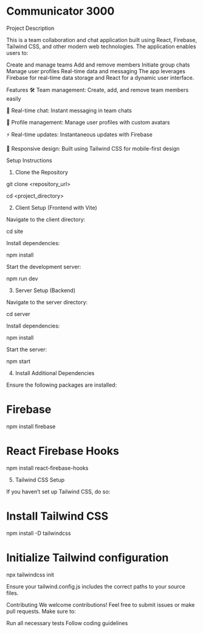 # Communicator 3000

Project Description

This is a team collaboration and chat application built using React, Firebase, Tailwind CSS, and other modern web technologies. The application enables users to:

Create and manage teams
Add and remove members
Initiate group chats
Manage user profiles
Real-time data and messaging
The app leverages Firebase for real-time data storage and React for a dynamic user interface.

Features
🛠 Team management: Create, add, and remove team members easily

💬 Real-time chat: Instant messaging in team chats

👤 Profile management: Manage user profiles with custom avatars

⚡ Real-time updates: Instantaneous updates with Firebase

🎨 Responsive design: Built using Tailwind CSS for mobile-first design

Setup Instructions

1. Clone the Repository

git clone <repository_url>

cd <project_directory>

2. Client Setup (Frontend with Vite)

Navigate to the client directory:

cd site

Install dependencies:

npm install

Start the development server:

npm run dev

3. Server Setup (Backend)

Navigate to the server directory:

cd server

Install dependencies:

npm install

Start the server:

npm start

4. Install Additional Dependencies

Ensure the following packages are installed:

# Firebase

npm install firebase

# React Firebase Hooks

npm install react-firebase-hooks

5. Tailwind CSS Setup

If you haven’t set up Tailwind CSS, do so:

# Install Tailwind CSS

npm install -D tailwindcss

# Initialize Tailwind configuration

npx tailwindcss init

Ensure your tailwind.config.js includes the correct paths to your source files.

Contributing
We welcome contributions! Feel free to submit issues or make pull requests. Make sure to:

Run all necessary tests
Follow coding guidelines
